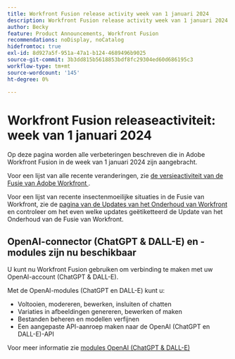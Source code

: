 ```yaml
---
title: Workfront Fusion release activity week van 1 januari 2024
description: Workfront Fusion release activity week van 1 januari 2024
author: Becky
feature: Product Announcements, Workfront Fusion
recommendations: noDisplay, noCatalog
hidefromtoc: true
exl-id: 8d927a5f-951a-47a1-b124-4689496b9025
source-git-commit: 3b3dd815b5618853bdf8fc29304ed60d686195c3
workflow-type: tm+mt
source-wordcount: '145'
ht-degree: 0%

---
```


# Workfront Fusion releaseactiviteit: week van 1 januari 2024

Op deze pagina worden alle verbeteringen beschreven die in Adobe Workfront Fusion in de week van 1 januari 2024 zijn aangebracht.

Voor een lijst van alle recente veranderingen, zie [ de versieactiviteit van de Fusie van Adobe Workfront ](../../../product-announcements/product-releases/fusion-release-activity/fusion-release-activity.md).

Voor een lijst van recente insectenmoeilijke situaties in de Fusie van Workfront, zie de [ pagina van de Updates van het Onderhoud van Workfront ](https://experienceleague.adobe.com/docs/workfront-known-issues/releases/current-updates.html) en controleer om het even welke updates geëtiketteerd de Update van het Onderhoud van de Fusie van Workfront.

## OpenAI-connector (ChatGPT &amp; DALL-E) en -modules zijn nu beschikbaar

U kunt nu Workfront Fusion gebruiken om verbinding te maken met uw OpenAI-account (ChatGPT &amp; DALL-E).

Met de OpenAI-modules (ChatGPT en DALL-E) kunt u:

* Voltooien, modereren, bewerken, insluiten of chatten
* Variaties in afbeeldingen genereren, bewerken of maken
* Bestanden beheren en modellen verfijnen
* Een aangepaste API-aanroep maken naar de OpenAI (ChatGPT en DALL-E)-API

Voor meer informatie zie [ modules OpenAI (ChatGPT &amp; DALL-E) ](/help/quicksilver/workfront-fusion/apps-and-their-modules/openai-chatgpt-modules.md)
